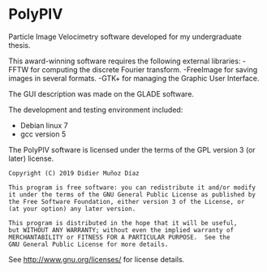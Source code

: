 # PolyPIV
Particle Image Velocimetry software developed for my undergraduate thesis.

This award-winning software requires the following external libraries:
-FFTW for computing the discrete Fourier transform.
-FreeImage for saving images in several formats.
-GTK+ for managing the Graphic User Interface.

The GUI description was made on the GLADE software.

The development and testing environment included:
- Debian linux 7
- gcc version 5

The PolyPIV software is licensed under the terms of the GPL version 3 (or later) license.

    Copyright (C) 2019 Didier Muñoz Díaz

    This program is free software: you can redistribute it and/or modify
    it under the terms of the GNU General Public License as published by
    the Free Software Foundation, either version 3 of the License, or
    (at your option) any later version.

    This program is distributed in the hope that it will be useful,
    but WITHOUT ANY WARRANTY; without even the implied warranty of
    MERCHANTABILITY or FITNESS FOR A PARTICULAR PURPOSE.  See the
    GNU General Public License for more details.

See <http://www.gnu.org/licenses/> for license details.
